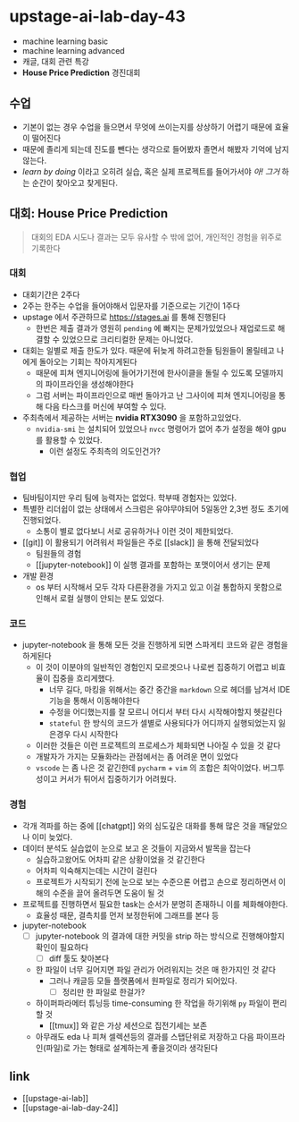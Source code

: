# upstage-ai-lab-day-43
- machine learning basic
- machine learning advanced
- 캐글, 대회 관련 특강
- **House Price Prediction** 경진대회

## 수업
- 기본이 없는 경우 수업을 들으면서 무엇에 쓰이는지를 상상하기 어렵기 때문에 효율이 떨어진다
- 때문에 졸리게 되는데 진도를 뺀다는 생각으로 들어봤자 졸면서 해봤자 기억에 남지 않는다.
- *learn by doing* 이라고 오히려 실습, 혹은 실제 프로젝트를 들어가서야 *아! 그거* 하는 순간이 찾아오고 찾게된다.

## 대회: House Price Prediction
> 대회의 EDA 시도나 결과는 모두 유사할 수 밖에 없어, 개인적인 경험을 위주로 기록한다

### 대회
- 대회기간은 2주다
- 2주는 한주는 수업을 들어야해서 입문자를 기준으로는 기간이 1주다
- upstage 에서 주관하므로 https://stages.ai 를 통해 진행된다
  - 한번은 제출 결과가 영원히 `pending` 에 빠지는 문제가있었으나 재업로드로 해결할 수 있었으므로 크리티컬한 문제는 아니었다.
- 대회는 일별로 제출 한도가 있다. 때문에 뒤늦게 하려고한들 팀원들이 몰릴테고 나에게 돌아오는 기회는 작아지게된다
  - 때문에 피쳐 엔지니어링에 들어가기전에 한사이클을 돌릴 수 있도록 모델까지의 파이프라인을 생성해야한다
  - 그럼 서버는 파이프라인으로 매번 돌아가고 난 그사이에 피쳐 엔지니어링을 통해 다음 타스크를 머신에 부여할 수 있다.
- 주최측에서 제공하는 서버는 **nvidia RTX3090** 을 포함하고있었다.
  - `nvidia-smi` 는 설치되어 있었으나 `nvcc` 명령어가 없어 추가 설정을 해야 gpu 를 활용할 수 있었다.
    - 이런 설정도 주최측의 의도인건가?

### 협업
- 팀바팀이지만 우리 팀에 능력자는 없었다. 학부때 경험자는 있었다.
- 특별한 리더쉽이 없는 상태에서 스크럼은 유야무야되어 5일동안 2,3번 정도 초기에 진행되었다.
  - 소통이 별로 없다보니 서로 공유하거나 이런 것이 제한되었다.
- [[git]] 이 활용되기 어려워서 파일들은 주로 [[slack]] 을 통해 전달되었다
  - 팀원들의 경험
  - [[jupyter-notebook]] 이 실행 결과를 포함하는 포맷이어서 생기는 문제
- 개발 환경
  - os 부터 시작해서 모두 각자 다른환경을 가지고 있고 이걸 통합하지 못함으로 인해서 로컬 실행이 안되는 분도 있었다.

### 코드
- jupyter-notebook 을 통해 모든 것을 진행하게 되면 스파게티 코드와 같은 경험을 하게된다
  - 이 것이 이분야의 일반적인 경험인지 모르겟으나 나로썬 집중하기 어렵고 비효율이 집중을 흐리게했다.
    - 너무 길다, 마킹을 위해서는 중간 중간을 `markdown` 으로 헤더를 남겨서 IDE 기능을 통해서 이동해야한다
    - 수정을 어디했는지를 잘 모르니 어디서 부터 다시 시작해야할지 헷갈린다
    - `stateful` 한 방식의 코드가 셀별로 사용되다가 어디까지 실행되었는지 잃은경우 다시 시작한다
  - 이러한 것들은 이런 프로젝트의 프로세스가 체화되면 나아질 수 있을 것 같다
  - 개발자가 가지는 모듈화라는 관점에서는 좀 어려운 면이 있었다
  - `vscode` 는 좀 나은 것 같긴한데 `pycharm` + `vim` 의 조합은 최악이었다. 버그투성이고 커서가 튀어서 집중하기가 어려웠다.

### 경험
- 각개 격파를 하는 중에 [[chatgpt]] 와의 심도깊은 대화를 통해 많은 것을 깨달았으나 이미 늦었다.
- 데이터 분석도 실습없이 눈으로 보고 온 것들이 지금와서 발목을 잡는다
  - 실습하고왔어도 어차피 같은 상황이었을 것 같긴한다
  - 어차피 익숙해지는데는 시간이 걸린다
  - 프로젝트가 시작되기 전에 눈으로 보는 수준으론 어렵고 손으로 정리하면서 이해의 수준을 끌어 올려두면 도움이 될 것
- 프로젝트를 진행하면서 필요한 task는 순서가 분명히 존재하니 이를 체화해야한다.
  - 효율성 때문, 결측치를 먼저 보정한뒤에 그래프를 본다 등
- jupyter-notebook 
  - [ ] jupyter-notebook 의 결과에 대한 커밋을 strip 하는 방식으로 진행해야할지 확인이 필요하다
    - [ ] diff 툴도 찾아본다
  - 한 파일이 너무 길어지면 파일 관리가 어려워지는 것은 매 한가지인 것 같다
    - 그러나 캐글등 모들 플랫폼에서 원파일로 정리가 되어있다.
      - [ ] 정리만 한 파일로 한걸가?
  - 하이퍼파라메터 튜닝등 time-consuming 한 작업을 하기위해 `py` 파일이 편리할 것 
    - [[tmux]] 와 같은 가상 세션으로 집전기세는 보존
  - 아무래도 eda 나 피쳐 셀렉션등의 결과를 스탭단위로 저장하고 다음 파이프라인(파일)로 가는 형태로 설계하는게 좋을것이라 생각된다

## link
- [[upstage-ai-lab]]
- [[upstage-ai-lab-day-24]]
